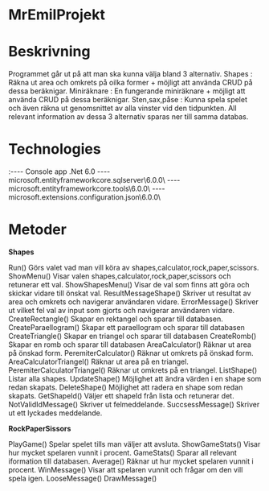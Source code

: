 # MrEmilProjekt

# Beskrivning  
Programmet går ut på att man ska kunna välja bland 3 alternativ.
Shapes : Räkna ut area och omkrets på oilka former + möjligt att använda CRUD på dessa beräknigar.
Miniräknare : En fungerande miniräknare + möjligt att använda CRUD på dessa beräknigar.
Sten,sax,påse : Kunna spela spelet och även räkna ut genomsnittet av alla vinster vid den tidpunkten.
All relevant information av dessa 3 alternativ sparas ner till samma databas.

# Technologies
:---- Console app .Net 6.0 ---- microsoft.entityframeworkcore.sqlserver\6.0.0\ ---- 
microsoft.entityframeworkcore.tools\6.0.0\ ---- microsoft.extensions.configuration.json\6.0.0\


# Metoder
****Shapes****

Run() Görs valet vad man vill köra av shapes,calculator,rock,paper,scissors.
ShowMenu() Visar valen shapes,calculator,rock,paper,scissors och retunerar ett val.
ShowShapesMenu() Visar de val som finns att göra och skickar vidare till önskat val.
ResultMessageShape() Skriver ut resultat av area och omkrets och navigerar användaren vidare.
ErrorMessage() Skriver ut vilket  fel val av input som gjorts och navigerar användaren vidare.
CreateRectangle() Skapar en rektangel och sparar till databasen.
CreateParaellogram() Skapar ett paraellogram och sparar till databasen
CreateTriangle()  Skapar en triangel och sparar till databasen
CreateRomb()  Skapar en romb och sparar till databasen
AreaCalculator() Räknar ut area på önskad form.
PeremiterCalculator() Räknar ut omkrets på önskad form.
AreaCalculatorTriangel() Räknar ut area på en triangel.
PeremiterCalculatorTriangel() Räknar ut omkrets på en triangel.
ListShape() Listar alla shapes.
UpdateShape() Möjlighet att ändra värden i en shape som redan skapats.
DeleteShape() Möjlighet att radera en shape som redan skapats.
GetShapeId() Väljer ett shapeId från lista och retunerar det.
NotValidIdMessage() Skriver ut felmeddelande.
SuccsessMessage() Skriver ut ett lyckades meddelande.

****RockPaperSissors****

PlayGame() Spelar spelet tills man väljer att avsluta.
ShowGameStats() Visar hur mycket spelaren vunnit i procent.
GameStats() Sparar all relevant iformation till databasen.
Average() Räknar ut hur mycket spelaren vunnit i procent.
WinMessage() Visar att spelaren vunnit och frågar om den vill spela igen.
LooseMessage() 
DrawMessage()






 







